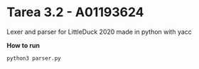 # Tarea 3.2 - A01193624

Lexer and parser for LittleDuck 2020 made in python with yacc

**How to run**
```
python3 parser.py
